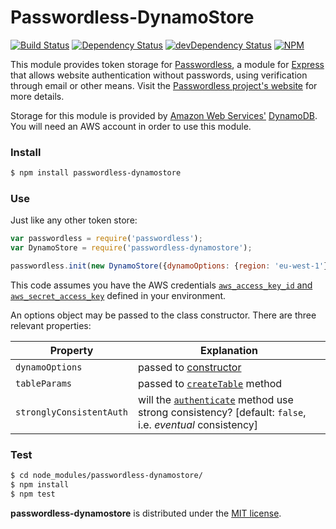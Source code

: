 # Passwordless-DynamoStore

[![Build Status][travis-img]][travis-url]
[![Dependency Status][david-img]][david-url]
[![devDependency Status][david-dep-img]][david-dep-url]
[![NPM][npmjs-img]][npmjs-url]

This module provides token storage for
[Passwordless](//www.npmjs.com/package/passwordless), a module for
[Express](//www.npmjs.com/package/express) that allows website
authentication without passwords, using verification through email or other
means. Visit the [Passwordless project's website](//passwordless.net) for
more details.

Storage for this module is provided by [Amazon Web Services'](
//aws.amazon.com/) [DynamoDB](//aws.amazon.com/dynamodb/). You will need an AWS
account in order to use this module.

### Install
```bash
$ npm install passwordless-dynamostore
```

### Use
Just like any other token store:
```javascript
var passwordless = require('passwordless');
var DynamoStore = require('passwordless-dynamostore');

passwordless.init(new DynamoStore({dynamoOptions: {region: 'eu-west-1'}}));
```
This code assumes you have the AWS credentials [`aws_access_key_id` and
`aws_secret_access_key`][creds] defined in your environment.

An options object may be passed to the class constructor. There are three
relevant properties:

| Property                 | Explanation                              |
| -------------------------|------------------------------------------|
| `dynamoOptions`          | passed to [constructor][const]           |
| `tableParams`            | passed to [`createTable`][create] method |
| `stronglyConsistentAuth` | will the [`authenticate`][auth] method use strong consistency? [default: `false`, i.e. *eventual* consistency]  |

### Test
```bash
$ cd node_modules/passwordless-dynamostore/
$ npm install
$ npm test
```
**passwordless-dynamostore** is distributed under the [MIT
license](http://opensource.org/licenses/MIT).

[travis-url]: //travis-ci.org/jessaustin/passwordless-dynamostore "Travis"
[travis-img]: https://travis-ci.org/jessaustin/passwordless-dynamostore.svg?branch=master
[cover-url]: //coveralls.io/r/jessaustin/passwordless-dynamostore?branch=master "Coveralls"
[cover-img]: https://coveralls.io/repos/jessaustin/passwordless-dynamostore/badge.svg?branch=master
[david-url]: //david-dm.org/jessaustin/passwordless-dynamostore "David"
[david-img]: https://david-dm.org/jessaustin/passwordless-dynamostore.svg
[david-dep-url]: //david-dm.org/jessaustin/passwordless-dynamostore#info=devDependencies "David for dev"
[david-dep-img]: https://david-dm.org/jessaustin/passwordless-dynamostore/dev-status.svg
[npmjs-url]: //www.npmjs.org/package/passwordless-dynamostore "npm Registry"
[npmjs-img]: https://nodei.co/npm/passwordless-dynamostore.png?compact=true
[creds]: //docs.aws.amazon.com/cli/latest/userguide/cli-chap-getting-started.html#cli-config-files "AWS Credentials"
[const]: //docs.aws.amazon.com/AWSJavaScriptSDK/latest/AWS/DynamoDB.html#constructor-property "AWS.DynamoDB()"
[create]: //docs.aws.amazon.com/AWSJavaScriptSDK/latest/AWS/DynamoDB.html#createTable-property "AWS.DynamoDB.createTable()" 
[auth]: //github.com/florianheinemann/passwordless-tokenstore/blob/master/lib/tokenstore.js#L7-L22 "TokenStore.authenticate()"
